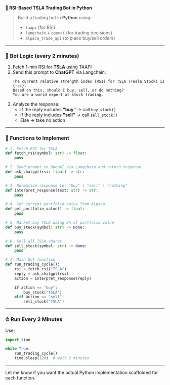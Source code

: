 **🧠 RSI-Based TSLA Trading Bot in Python**

> Build a trading bot in **Python** using:
> - `taapi` (for RSI)
> - `langchain` + `openai` (for trading decisions)
> - `alpaca_trade_api` (to place buy/sell orders)

---

### 🔁 Bot Logic (every 2 minutes)

1. Fetch 1-min RSI for **TSLA** using TAAPI  
2. Send this prompt to **ChatGPT** via Langchain:
   ```
   The current relative strength index (RSI) for TSLA (Tesla Stock) is {rsi}. 
   Based on this, should I buy, sell, or do nothing? 
   You are a world expert at stock trading.
   ```
3. Analyze the response:
   - If the reply includes **"buy"** → call `buy_stock()`
   - If the reply includes **"sell"** → call `sell_stock()`
   - Else → take no action

---

### 🧩 Functions to Implement

```python
# 1. Fetch RSI for TSLA
def fetch_rsi(symbol: str) -> float:
    pass

# 2. Send prompt to OpenAI via Langchain and return response
def ask_chatgpt(rsi: float) -> str:
    pass

# 3. Normalize response to: "buy" | "sell" | "nothing"
def interpret_response(text: str) -> str:
    pass

# 4. Get current portfolio value from Alpaca
def get_portfolio_value() -> float:
    pass

# 5. Market buy TSLA using 2% of portfolio value
def buy_stock(symbol: str) -> None:
    pass

# 6. Sell all TSLA shares
def sell_stock(symbol: str) -> None:
    pass

# 7. Main bot function
def run_trading_cycle():
    rsi = fetch_rsi("TSLA")
    reply = ask_chatgpt(rsi)
    action = interpret_response(reply)

    if action == "buy":
        buy_stock("TSLA")
    elif action == "sell":
        sell_stock("TSLA")
```

---

### ⏱ Run Every 2 Minutes

Use:
```python
import time

while True:
    run_trading_cycle()
    time.sleep(120)  # wait 2 minutes
```

---

Let me know if you want the actual Python implementation scaffolded for each function.